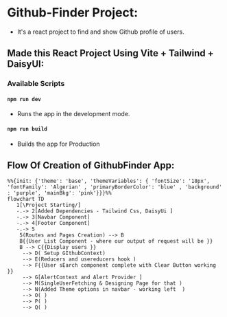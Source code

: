 # Github-Finder Project:

-  It's a react project to find and show Github profile of users.

## Made this React Project Using Vite + Tailwind + DaisyUI:

### Available Scripts

#### `npm run dev`

-  Runs the app in the development mode.

#### `npm run build`

-  Builds the app for Production

## Flow Of Creation of GithubFinder App:

```mermaid
%%{init: {'theme': 'base', 'themeVariables': { 'fontSize': '18px', 'fontFamily': 'Algerian' , 'primaryBorderColor': 'blue' , 'background' : 'purple', 'mainBkg': 'pink'}}}%%
flowchart TD
   1[\Project Starting/]
   -.-> 2[Added Dependencies - Tailwind Css, DaisyUi ]
   -.-> 3[Navbar Component]
   -.-> 4[Footer Component]
   -.-> 5
    5(Routes and Pages Creation) --> B
    B{{User List Component - where our output of request will be }}
    B --> C{{Display users }}
     --> D( Setup GIthubContext)
     --> E(Reducers and usereducers hook )
     --> F{{User sEarch component complete with Clear Button working }}
     --> G[AlertContext and Alert Provider ]
     --> M(SingleUserFetching & Designing Page for that )
     --> N(Added Theme options in navbar - working left  )
     --> O( )
     --> P( )
     --> Q( )

```
